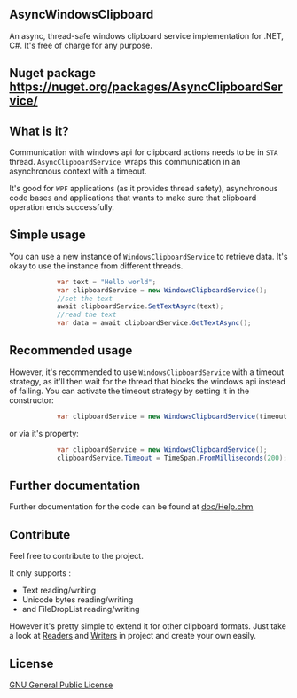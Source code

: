 ## AsyncWindowsClipboard
An async, thread-safe windows clipboard service implementation for .NET, C#. It's free of charge for any purpose.

## Nuget package https://nuget.org/packages/AsyncClipboardService/


## What is it?
Communication with windows api for clipboard actions needs to be in `STA` thread. `AsyncClipboardService `wraps this communication in an asynchronous context with a timeout.

It's good for `WPF` applications (as it provides thread safety), asynchronous code bases and applications that wants to make sure that clipboard operation ends successfully.

## Simple usage
You can use a new instance of `WindowsClipboardService` to retrieve data. It's okay to use the instance from different threads.

```c#
            var text = "Hello world";
            var clipboardService = new WindowsClipboardService();
			//set the text
            await clipboardService.SetTextAsync(text);
			//read the text
            var data = await clipboardService.GetTextAsync();
```

## Recommended usage
However, it's recommended to use `WindowsClipboardService` with a timeout strategy, as it'll then wait for the thread that blocks the windows api instead of failing. You can activate the timeout strategy by setting it in the constructor:

```c#
            var clipboardService = new WindowsClipboardService(timeout:TimeSpan.FromMilliseconds(200));
```

or via it's property:

```c#
            var clipboardService = new WindowsClipboardService();
			clipboardService.Timeout = TimeSpan.FromMilliseconds(200);
```

## Further documentation
Further documentation for the code can be found at [doc/Help.chm](./doc/Help.chm)

## Contribute

Feel free to contribute to the project. 

It only supports :
- Text reading/writing
- Unicode bytes reading/writing
- and FileDropList reading/writing

However it's pretty simple to extend it for other clipboard formats. Just take a look at [Readers](./src/AsyncWindowsClipboard/Modifiers/Readers) and [Writers](./src/AsyncWindowsClipboard/Modifiers/Writers) in project and create your own easily.

## License

[GNU General Public License](./LICENSE)
